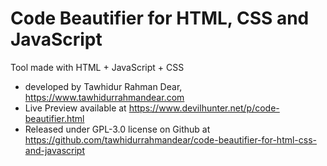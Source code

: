 # Code Beautifier for HTML, CSS and JavaScript <br>
Tool made with HTML + JavaScript + CSS <br>
* developed by Tawhidur Rahman Dear, https://www.tawhidurrahmandear.com <br>
* Live Preview available at https://www.devilhunter.net/p/code-beautifier.html <br>
* Released under GPL-3.0 license on Github at https://github.com/tawhidurrahmandear/code-beautifier-for-html-css-and-javascript  
